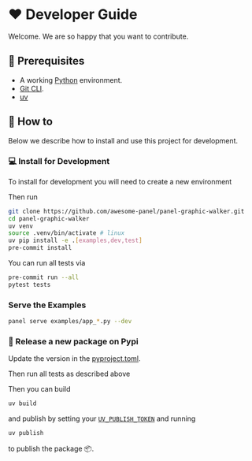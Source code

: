 # ❤️ Developer Guide

Welcome. We are so happy that you want to contribute.

## 🧳 Prerequisites

- A working [Python](https://www.python.org/downloads/) environment.
- [Git CLI](https://git-scm.com/book/en/v2/Getting-Started-Installing-Git).
- [uv](https://astral.sh/)

## 📙 How to

Below we describe how to install and use this project for development.

### 💻 Install for Development

To install for development you will need to create a new environment

Then run

```bash
git clone https://github.com/awesome-panel/panel-graphic-walker.git
cd panel-graphic-walker
uv venv
source .venv/bin/activate # linux
uv pip install -e .[examples,dev,test]
pre-commit install
```

You can run all tests via

```bash
pre-commit run --all
pytest tests
```

### Serve the Examples

```bash
panel serve examples/app_*.py --dev
```

### 🚢 Release a new package on Pypi

Update the version in the [pyproject.toml](pyproject.toml).

Then run all tests as described above

Then you can build

```bash
uv build
```

and publish by setting your [`UV_PUBLISH_TOKEN`](https://docs.astral.sh/uv/guides/publish/#publishing-your-package) and running

```bash
uv publish
```

to publish the package 📦.
